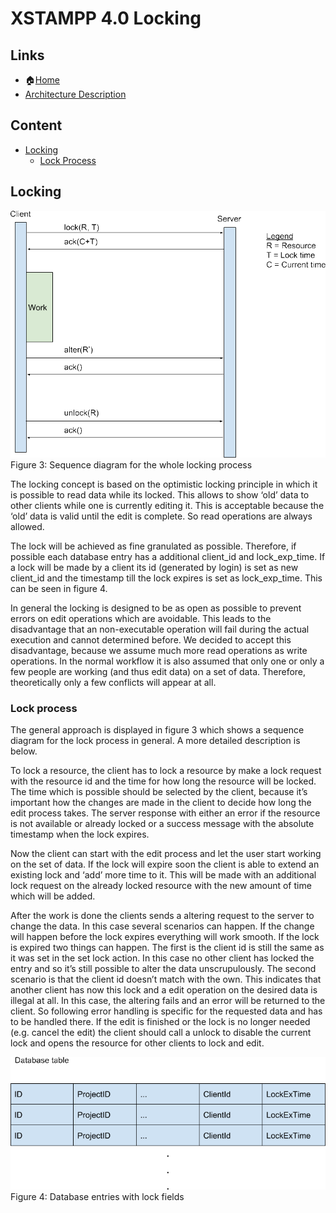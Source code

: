XSTAMPP 4.0 Locking
===================

Links
-----
* :house:[Home](README.md)
* [Architecture Description](architecture-description.md)

Content
-------
* [Locking](#locking)
    + [Lock Process](#lock-process)

Locking
-------
![Architecture Concept](images/architecture-concept.png "Architecture Concept")
Figure 3: Sequence diagram for the whole locking process

The locking concept is based on the optimistic locking principle in which it is possible to read data while its locked. This allows to show ‘old’ data to other clients while one is currently editing it. This is acceptable because the ‘old’ data is valid until the edit is complete. So read operations are always allowed.

The lock will be achieved as fine granulated as possible. Therefore, if possible each database entry has a additional client_id and lock_exp_time. If a lock will be made by a client its id (generated by login) is set as new client_id and the timestamp till the lock expires is set as lock_exp_time. This can be seen in figure 4.

In general the locking is designed to be as open as possible to prevent errors on edit operations which are avoidable. This leads to the disadvantage that an non-executable operation will fail during the actual execution and cannot determined before. We decided to accept this disadvantage, because we assume much more read operations as write operations. In the normal workflow it is also assumed that only one or only a few people are working (and thus edit data) on a set of data. Therefore, theoretically only a few conflicts will appear at all.

### Lock process
The general approach is displayed in figure 3 which shows a sequence diagram for the lock process in general. A more detailed description is below.

To lock a resource, the client has to lock a resource by make a lock request with the resource id and the time for how long the resource will be locked. The time which is possible should be selected by the client, because it’s important how the changes are made in the client to decide how long the edit process takes. The server response with either an error if the resource is not available or already locked or a success message with the absolute timestamp when the lock expires.

Now the client can start with the edit process and let the user start working on the set of data. If the lock will expire soon the client is able to extend an existing lock and ‘add’ more time to it. This will be made with an additional lock request on the already locked resource with the new amount of time which will be added.

After the work is done the clients sends a altering request to the server to change the data. In this case several scenarios can happen. If the change will happen before the lock expires everything will work smooth. If the lock is expired two things can happen. The first is the client id is still the same as it was set in the set lock action. In this case no other client has locked the entry and so it’s still possible to alter the data unscrupulously. The second scenario is that the client id doesn’t match with the own. This indicates that another client has now this lock and a edit operation on the desired data is illegal at all. In this case, the altering fails and an error will be returned to the client. So following error handling is specific for the requested data and has to be handled there.
If the edit is finished or the lock is no longer needed (e.g. cancel the edit) the client should call a unlock to disable the current lock and opens the resource for other clients to lock and edit.

![Architecture Table](images/architecture-table.png "Architecture Table")
Figure 4: Database entries with lock fields

